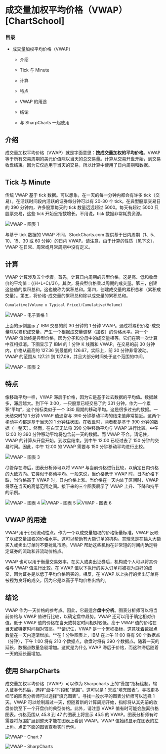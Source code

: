 # 成交量加权平均价格（VWAP）[ChartSchool]

### 目录

+   成交量加权平均价格（VWAP）

    +   介绍

    +   Tick 与 Minute

    +   计算

    +   特点

    +   VWAP 的用途

    +   结论

    +   与 SharpCharts 一起使用

## 介绍

成交量加权平均价格（VWAP）就是字面意思：**按成交量加权的平均价格**。VWAP 等于所有交易周期的美元价值除以当天的总交易量。计算从交易开盘开始，到交易收盘结束。因为它仅适用于当天的交易，所以计算中使用了日内周期和数据。

## Tick 与 Minute

传统 VWAP 基于 tick 数据。可以想象，在一天的每一分钟内都会有许多 tick（交易）。在活跃时间段内活跃的证券每分钟可以有 20-30 个 tick。在典型股票交易日的 390 分钟内，许多股票每天的 tick 数量远远超过 5000。每天有超过 5000 只股票交易，这些 tick 开始呈指数增长。不用说，tick 数据非常耗费资源。

![VWAP - 图表 1](img/8d71258545bff6d5b4176905acff1c43.jpg "VWAP - 图表 1")

与基于 tick 数据的 VWAP 不同，StockCharts.com 提供基于日内周期（1、5、10、15、30 或 60 分钟）的日内 VWAP。请注意，由于计算的性质（见下文），VWAP 在日常、周常或月常周期中没有定义。

## 计算

VWAP 计算涉及五个步骤。首先，计算日内周期的典型价格。这是高、低和收盘价的平均值：{(H+L+C)/3)}。其次，将典型价格乘以周期的成交量。第三，创建这些值的累积总和。这也被称为累积总和。第四，创建成交量的累积总和（累积成交量）。第五，将价格-成交量的累积总和除以成交量的累积总和。

```py
Cumulative(Volume x Typical Price)/Cumulative(Volume)

```

![VWAP - 电子表格 1](img/b95b66afabcb769e415104b71652cec0.jpg "VWAP - 电子表格 1")

上面的示例显示了 IBM 交易的前 30 分钟的 1 分钟 VWAP。通过将累积价格-成交量除以累积成交量，产生一个根据成交量调整（加权）的价格水平。第一个 VWAP 值始终是典型价格，因为分子和分母中的成交量相等。它们在第一次计算中互相抵消。下图显示了 IBM 的 1 分钟 K 线图和 VWAP。在交易的前 30 分钟内，价格从最高的 127.36 到最低的 126.67。实际上，前 30 分钟非常波动。VWAP 的范围从 127.21 到 127.09，并且大部分时间处于这个范围的中间。

![VWAP - 图表 2](img/566c94be67f7a73087710b66c5aa0f68.jpg "VWAP - 图表 2")

## 特点

像移动平均一样，VWAP 滞后于价格，因为它是基于过去数据的平均值。数据越多，滞后越大。到下午 3:00，一只股票已经交易了约 331 分钟。作为一个累积“平均”，这个指标类似于一个 330 周期的移动平均。这是很多过去的数据。一天结束时的 1 分钟 VWAP 值通常与 390 分钟移动平均的结束值非常接近。这两个移动平均都是基于当天的 1 分钟柱状图。在收盘时，两者都是基于 390 分钟的数据（一整天）。然而，在白天无法将 390 分钟移动平均与 VWAP 进行比较。中午 12:00 的 390 分钟移动平均将包含前一天的数据。而 VWAP 不会。请记住，VWAP 的计算从开盘开始，到收盘结束。到中午 12:00 已经过去了 150 分钟的交易时间。因此，中午 12:00 的 VWAP 需要与 150 分钟移动平均进行比较。

![VWAP - 图表 3](img/69a39c486c78865e7695c942ad5b22de.jpg "VWAP - 图表 3")

尽管存在滞后，图表分析师可以将 VWAP 与当前价格进行比较，以确定日内价格的大致方向。它类似于移动平均。一般来说，当价格低于 VWAP 时，日内价格下跌，当价格高于 VWAP 时，日内价格上涨。当价格在一天内处于区间时，VWAP 将落在当天的高低范围之间。接下来的三个图表展示了 VWAP 上升、下降和持平的示例。

![VWAP - 图表 4](img/afaa7cbbbb3bea3913f335a1c9776f61.jpg "VWAP - 图表 4") ![VWAP - 图表 5](img/5897839258c78dd92ec788bfba18f522.jpg "VWAP - 图表 5") ![VWAP - 图表 6](img/64cc72c64fb470c1bc7144604770fded.jpg "VWAP - 图表 6")

## VWAP 的用途

VWAP 用于识别流动性点。作为一个以成交量加权的价格衡量标准，VWAP 反映了以成交量加权的价格水平。这可以帮助有大额订单的机构。其理念是在输入大额买入或卖出订单时不要扰乱市场。VWAP 帮助这些机构在非常短的时间内确定特定证券的流动和非流动价格点。

VWAP 也可以用于衡量交易效率。在买入或卖出证券后，机构或个人可以将其价格与 VWAP 值进行比较。在 VWAP 值以下执行的买入订单将被视为良好的成交，因为证券是以低于平均价格购买的。相反，在 VWAP 以上执行的卖出订单将被视为良好的成交，因为它是以高于平均价格出售的。

## 结论

VWAP 作为一天价格的参考点。因此，它最适合**盘中分析**。图表分析师可以将当前价格与 VWAP 值进行比较，以确定盘中趋势。VWAP 还可以用于确定相对价值。低于 VWAP 值的价格在当天或特定时间相对较低。高于 VWAP 值的价格在当天或特定时间相对较高。**请记住，VWAP 是一个累积指标，这意味着数据点数量在一天内逐渐增加。**在 1 分钟图表上，IBM 在上午 11:00 将有 90 个数据点（分钟），下午 1:00 将有 210 个数据点，收盘时将有 390 个数据点。随着一天的延长，数据点数量急剧增加。这就是为什么 VWAP 滞后于价格，而这种滞后随着一天的延长而增加。

## 使用 SharpCharts

成交量加权平均价格（VWAP）可以作为 Sharpcharts 上的“叠加”指标绘制。输入证券代码后，选择“盘中”时段和“范围”。这可以是 1 天或“填充图表”。寻找更多细节的图表分析师可以选择“填充图表”。寻找一般水平的图表分析师可以选择 1 天。VWAP 可以绘制超过一天，但随着新的计算周期开始，指标将从其先前的收盘价跳至下一个开盘价的典型价格。此外，请注意 VWAP 值有时可能会脱离价格图表。价格范围从 45.8 到 47 的图表上将显示 45.5 的 VWAP。图表分析师有时需要将范围扩展到整天才能在图表上看到 VWAP。VWAP 值始终显示在图表的左上角。点击下面的图表查看实时示例。

![VWAP - Chart 7](http://stockcharts.com/h-sc/ui?s=INTC&p=1&b=5&g=0&id=p44523558053&listNum=30&a=208264972 "http://stockcharts.com/h-sc/ui?s=INTC&p=1&b=5&g=0&id=p44523558053&listNum=30&a=208264972")

![VWAP - SharpCharts](img/670c45bf78990297dfb991e0f9d3e289.jpg "VWAP - SharpCharts")
